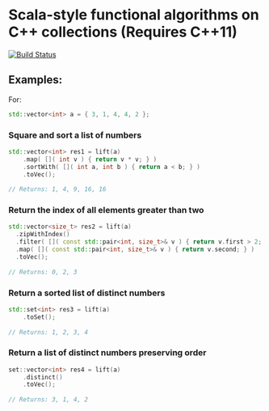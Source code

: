 
# Scala-style functional algorithms on C++ collections (Requires C++11)

[![Build Status](https://travis-ci.org/Navetas/Escalator.png)](https://travis-ci.org/Navetas/Escalator)


## Examples:

For:

```C++
std::vector<int> a = { 3, 1, 4, 4, 2 };
```

### Square and sort a list of numbers


```C++
std::vector<int> res1 = lift(a)
    .map( []( int v ) { return v * v; } )
    .sortWith( []( int a, int b ) { return a < b; } )
    .toVec();
    
// Returns: 1, 4, 9, 16, 16
```
    
### Return the index of all elements greater than two

```C++
std::vector<size_t> res2 = lift(a)
  .zipWithIndex()
  .filter( []( const std::pair<int, size_t>& v ) { return v.first > 2; } )
  .map( []( const std::pair<int, size_t>& v ) { return v.second; } )
  .toVec();
  
// Returns: 0, 2, 3
```

### Return a sorted list of distinct numbers

```C++
std::set<int> res3 = lift(a)
    .toSet();
    
// Returns: 1, 2, 3, 4
```

### Return a list of distinct numbers preserving order

```C++
set::vector<int> res4 = lift(a)
    .distinct()
    .toVec();
    
// Returns: 3, 1, 4, 2
```

    
